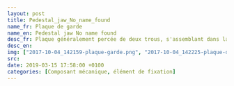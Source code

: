 ```yaml
---
layout: post
title: Pedestal_jaw_No_name_found
name_fr: Plaque de garde
name_en: Pedestal jaw No name found
desc_fr: Plaque généralement percée de deux trous, s'assemblant dans la saignée ou contre le méplat ou la rainure radiale d'un axe afin d'en assurer son maintien axial (axe z de l'axe) dans l'alésage d'une troisième pièce dans laquelle la plaque est fixée. Joue le rôle d'un circlip.
desc_en: 
img: ["2017-10-04_142159-plaque-garde.png", "2017-10-04_142225-plaque-de-garde.png"]
src: 
date: 2019-03-15 17:58:00 +0100
categories: [Composant mécanique, élément de fixation]
---
```

